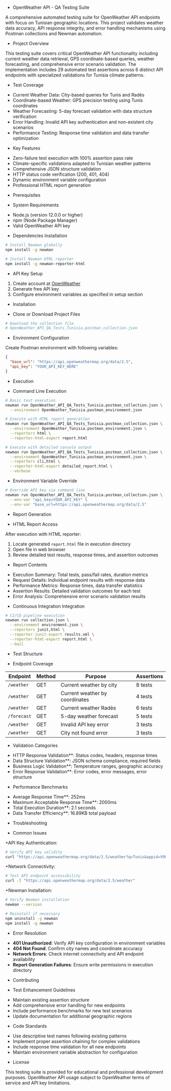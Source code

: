 + OpenWeather API - QA Testing Suite

A comprehensive automated testing suite for OpenWeather API endpoints with focus on Tunisian geographic locations. This project validates weather data accuracy, API response integrity, and error handling mechanisms using Postman collections and Newman automation.

+ Project Overview

This testing suite covers critical OpenWeather API functionality including current weather data retrieval, GPS coordinate-based queries, weather forecasting, and comprehensive error scenario validation. The implementation includes 29 automated test assertions across 6 distinct API endpoints with specialized validations for Tunisia climate patterns.

+ Test Coverage

- Current Weather Data: City-based queries for Tunis and Radès
- Coordinate-based Weather: GPS precision testing using Tunis coordinates
- Weather Forecasting: 5-day forecast validation with data structure verification
- Error Handling: Invalid API key authentication and non-existent city scenarios
- Performance Testing: Response time validation and data transfer optimization

+ Key Features

- Zero-failure test execution with 100% assertion pass rate
- Climate-specific validations adapted to Tunisian weather patterns
- Comprehensive JSON structure validation
- HTTP status code verification (200, 401, 404)
- Dynamic environment variable configuration
- Professional HTML report generation

+ Prerequisites

+ System Requirements

- Node.js (version 12.0.0 or higher)
- npm (Node Package Manager)
- Valid OpenWeather API key

+ Dependencies Installation

```bash
# Install Newman globally
npm install -g newman

# Install Newman HTML reporter
npm install -g newman-reporter-html
```

+ API Key Setup

1. Create account at [OpenWeather](https://openweathermap.org/api)
2. Generate free API key
3. Configure environment variables as specified in setup section

+ Installation

+ Clone or Download Project Files

```bash
# Download the collection file
# OpenWeather_API_QA_Tests_Tunisia.postman_collection.json
```

+ Environment Configuration

Create Postman environment with following variables:

```json
{
  "base_url": "https://api.openweathermap.org/data/2.5",
  "api_key": "YOUR_API_KEY_HERE"
}
```

+ Execution

+ Command Line Execution

```bash
# Basic test execution
newman run OpenWeather_API_QA_Tests_Tunisia.postman_collection.json \
  --environment OpenWeather_Tunisia.postman_environment.json

# Execute with HTML report generation
newman run OpenWeather_API_QA_Tests_Tunisia.postman_collection.json \
  --environment OpenWeather_Tunisia.postman_environment.json \
  --reporters html \
  --reporter-html-export report.html

# Execute with detailed console output
newman run OpenWeather_API_QA_Tests_Tunisia.postman_collection.json \
  --environment OpenWeather_Tunisia.postman_environment.json \
  --reporters cli,html \
  --reporter-html-export detailed_report.html \
  --verbose
```

+ Environment Variable Override

```bash
# Override API key via command line
newman run OpenWeather_API_QA_Tests_Tunisia.postman_collection.json \
  --env-var "api_key=YOUR_API_KEY" \
  --env-var "base_url=https://api.openweathermap.org/data/2.5"
```

+ Report Generation

+ HTML Report Access

After execution with HTML reporter:

1. Locate generated `report.html` file in execution directory
2. Open file in web browser
3. Review detailed test results, response times, and assertion outcomes

+ Report Contents

- Execution Summary: Total tests, pass/fail rates, duration metrics
- Request Details: Individual endpoint results with response data
- Performance Metrics: Response times, data transfer statistics
- Assertion Results: Detailed validation outcomes for each test
- Error Analysis: Comprehensive error scenario validation results

+ Continuous Integration Integration

```bash
# CI/CD pipeline execution
newman run collection.json \
  --environment environment.json \
  --reporters junit,html \
  --reporter-junit-export results.xml \
  --reporter-html-export report.html \
  --bail
```

+ Test Structure

+ Endpoint Coverage

| Endpoint | Method | Purpose | Assertions |
|----------|--------|---------|------------|
| `/weather` | GET | Current weather by city | 8 tests |
| `/weather` | GET | Current weather by coordinates | 4 tests |
| `/weather` | GET | Current weather Radès | 6 tests |
| `/forecast` | GET | 5-day weather forecast | 5 tests |
| `/weather` | GET | Invalid API key error | 3 tests |
| `/weather` | GET | City not found error | 3 tests |

+ Validation Categories

- HTTP Response Validation**: Status codes, headers, response times
- Data Structure Validation**: JSON schema compliance, required fields
- Business Logic Validation**: Temperature ranges, geographic accuracy
- Error Response Validation**: Error codes, error messages, error structure

+ Performance Benchmarks

- Average Response Time**: 252ms
- Maximum Acceptable Response Time**: 2000ms
- Total Execution Duration**: 2.1 seconds
- Data Transfer Efficiency**: 16.89KB total payload

+ Troubleshooting

+ Common Issues

+API Key Authentication:

```bash
# Verify API key validity
curl "https://api.openweathermap.org/data/2.5/weather?q=Tunis&appid=YOUR_API_KEY"
```

+Network Connectivity:

```bash
# Test API endpoint accessibility
curl -I "https://api.openweathermap.org/data/2.5/weather"
```

+Newman Installation:

```bash
# Verify Newman installation
newman --version

# Reinstall if necessary
npm uninstall -g newman
npm install -g newman
```

+ Error Resolution

- **401 Unauthorized**: Verify API key configuration in environment variables
- **404 Not Found**: Confirm city names and coordinate accuracy
- **Network Errors**: Check internet connectivity and API endpoint availability
- **Report Generation Failures**: Ensure write permissions in execution directory

+ Contributing

+ Test Enhancement Guidelines

- Maintain existing assertion structure
- Add comprehensive error handling for new endpoints
- Include performance benchmarks for new test scenarios
- Update documentation for additional geographic regions

+ Code Standards

- Use descriptive test names following existing patterns
- Implement proper assertion chaining for complex validations
- Include response time validation for all new endpoints
- Maintain environment variable abstraction for configuration

+ License

This testing suite is provided for educational and professional development purposes. OpenWeather API usage subject to OpenWeather terms of service and API key limitations.